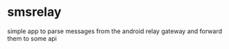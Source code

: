smsrelay
========

simple app to parse messages from the android relay gateway and forward them to some api 
